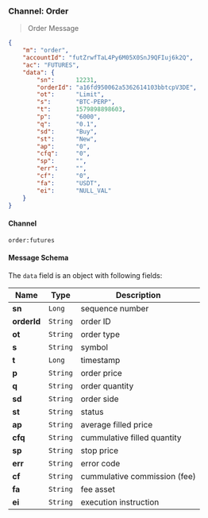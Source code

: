 ### Channel: Order

> Order Message

```json
{
    "m": "order",
    "accountId": "futZrwfTaL4Py6M05X0SnJ9QFIuj6k2Q",
    "ac": "FUTURES",
    "data": {
        "sn":      12231,
        "orderId": "a16fd950062a5362614103bbtcpV3DE",
        "ot":      "Limit",
        "s":       "BTC-PERP",
        "t":       1579898898603,
        "p":       "6000",
        "q":       "0.1",
        "sd":      "Buy",
        "st":      "New",
        "ap":      "0",
        "cfq":     "0",
        "sp":      "",
        "err":     "",
        "cf":      "0",
        "fa":      "USDT",
        "ei":      "NULL_VAL"
    }
}
```


#### Channel

`order:futures` 


#### Message Schema

The `data` field is an object with following fields: 

 Name       | Type      | Description
----------- | --------- | ----------------------------------------
**sn**      | `Long`    | sequence number 
**orderId** | `String`  | order ID
**ot**      | `String`  | order type 
**s**       | `String`  | symbol 
**t**       | `Long`    | timestamp 
**p**       | `String`  | order price 
**q**       | `String`  | order quantity 
**sd**      | `String`  | order side 
**st**      | `String`  | status 
**ap**      | `String`  | average filled price
**cfq**     | `String`  | cummulative filled quantity
**sp**      | `String`  | stop price 
**err**     | `String`  | error code 
**cf**      | `String`  | cummulative commission (fee)
**fa**      | `String`  | fee asset 
**ei**      | `String`  | execution instruction 

